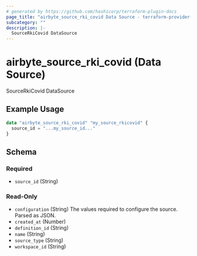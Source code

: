 ```yaml
---
# generated by https://github.com/hashicorp/terraform-plugin-docs
page_title: "airbyte_source_rki_covid Data Source - terraform-provider-airbyte"
subcategory: ""
description: |-
  SourceRkiCovid DataSource
---
```


# airbyte_source_rki_covid (Data Source)

SourceRkiCovid DataSource

## Example Usage

```terraform
data "airbyte_source_rki_covid" "my_source_rkicovid" {
  source_id = "...my_source_id..."
}
```

<!-- schema generated by tfplugindocs -->
## Schema

### Required

- `source_id` (String)

### Read-Only

- `configuration` (String) The values required to configure the source. Parsed as JSON.
- `created_at` (Number)
- `definition_id` (String)
- `name` (String)
- `source_type` (String)
- `workspace_id` (String)
